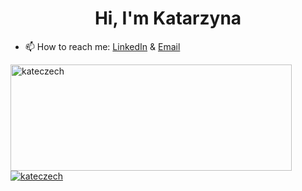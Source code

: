 <h1 align="center"> Hi, I'm Katarzyna </h1>

- 📫 How to reach me: <a href="https://www.linkedin.com/in/katarzyna-czech-phd-901a6925a/">LinkedIn</a> & <a href="mailto:katarzyna.anna.czech@gmail.com">Email</a><br/>
</a>
<a href="https://github.com/kateczech">
<img width=450 height=170 align="center" alt="kateczech" src="https://github-readme-stats-sigma-five.vercel.app/api?username=kateczech&theme=tokyonight&show_icons=true&bg_color=0D1117&hide_border=true&count_private=false" />
</a><br/>
<a href="https://github.com/kateczech">
<img align="center" alt="kateczech" src="https://github-readme-stats-sigma-five.vercel.app/api/top-langs/?username=kateczech&theme=tokyonight&layout=compact&bg_color=0D1117&hide_border=true&count_private=false" />
</a>
<!---
- 👀 I’m interested in ...
- 🌱 I’m currently learning ...
- 💞️ I’m looking to collaborate on ...

kateczech/kateczech is a ✨ special ✨ repository because its `README.md` (this file) appears on your GitHub profile.
You can click the Preview link to take a look at your changes.
--->
